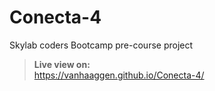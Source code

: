 # Conecta-4
Skylab coders Bootcamp pre-course project

>**Live view on:**
><br/>https://vanhaaggen.github.io/Conecta-4/
